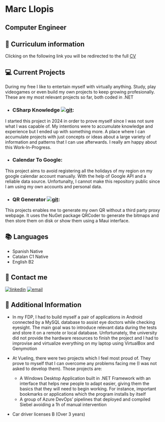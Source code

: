 # Marc Llopis
## Computer Engineer

## 🚀 Curriculum information
Clicking on the following link you will be redirected to the full [CV](https://github.com/Sunther/CV/blob/main/CV.md)

## 💻 Current Projects
During my free I like to entertain myself with virtually anything. Study, play videogames or even build my own projects to keep growing profesionally. These are my most relevant projects so far, both coded in .NET

- ### CSharp Knowledge [![git](https://img.shields.io/badge/GIT-E44C30?style=for-the-badge&logo=git&logoColor=white)](https://github.com/Sunther/CSharp_Knowledge):
I started this project in 2024 in order to prove myself since I was not sure what I was capable of. My intentions were to accumulate knowledge and experience but I ended up with something more. A place where I can accumulate projects with just concepts or ideas about a large variety of information and patterns that I can use afterwards. I really am happy about this Work-In-Progress.

- ### Calendar To Google:
This project aims to avoid registering all the holidays of my region on my google calendar account manually. With the help of Google API and a reliable data source. Unfortunalty, I cannot make this repository public since I am using my own accounts and personal data.

- ### QR Generator [![git](https://img.shields.io/badge/GIT-E44C30?style=for-the-badge&logo=git&logoColor=white)](https://github.com/Sunther/QrGenerator):
This projects enables me to generate my own QR without a third party proxy webpage. It uses the NuGet package QRCoder to generate the bitmaps and then store them on disk or show them using a Maui interface.

## 📚 Languages
- Spanish Native
- Catalan C1 Native
- English B2

## 📱 Contact me
[![linkedin](https://img.shields.io/badge/linkedin-0A66C2?style=for-the-badge&logo=linkedin&logoColor=white)](www.linkedin.com/in/marc-llopis-blanco)
[![email](https://img.shields.io/badge/Gmail-D14836?style=for-the-badge&logo=gmail&logoColor=white)](mailto:marc.llopis.blanco@gmail.com)

## 📝 Additional Information
- In my FDP, I had to build myself a pair of applications in Android connected by a MySQL database to assist eye doctors while checking eyesight. The main goal was to introduce relevant data during the tests and store it on a remote or local database.
Unfortunately, the university did not provide the hardware resources to finish the project and I had to improvise and virtualize everything on my laptop using VirtualBox and Genymotion

- At Vueling, there were two projects which I feel most proud of. They prove to myself that I can overcome any problems facing me (I was not asked to develop them). Those projects are:
    - A Windows Desktop Application built in .NET Framework with an interface that helps new people to adapt easier, giving them the basics that they will need to begin working. For instance, important bookmarks or applications which the program installs by itself
    - A group of Azure DevOps’ pipelines that deployed and compiled Siebel avoiding a 1h of manual intervention

- Car driver licenses B (Over 3 years)

